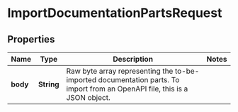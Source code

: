 

# ImportDocumentationPartsRequest


## Properties

| Name | Type | Description | Notes |
|------------ | ------------- | ------------- | -------------|
|**body** | **String** | Raw byte array representing the to-be-imported documentation parts. To import from an OpenAPI file, this is a JSON object. |  |



